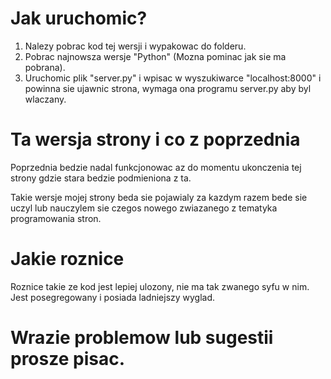 # Jak uruchomic?
1. Nalezy pobrac kod tej wersji i wypakowac do folderu.
2. Pobrac najnowsza wersje "Python" (Mozna pominac jak sie ma pobrana).
3. Uruchomic plik "server.py" i wpisac w wyszukiwarce "localhost:8000" i powinna sie ujawnic strona, wymaga ona programu server.py aby byl wlaczany.

# Ta wersja strony i co z poprzednia
Poprzednia bedzie nadal funkcjonowac az do momentu ukonczenia tej strony gdzie stara bedzie podmieniona z ta.

Takie wersje mojej strony beda sie pojawialy za kazdym razem bede sie uczyl lub nauczylem sie czegos nowego zwiazanego z tematyka programowania stron.

# Jakie roznice
Roznice takie ze kod jest lepiej ulozony, nie ma tak zwanego syfu w nim. Jest posegregowany i posiada ladniejszy wyglad.

# Wrazie problemow lub sugestii prosze pisac.
